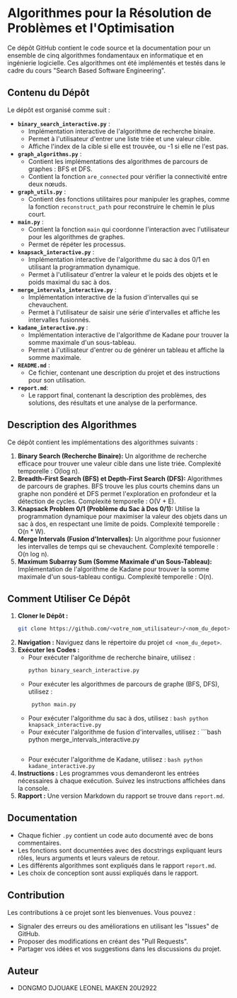 # Algorithmes pour la Résolution de Problèmes et l'Optimisation

Ce dépôt GitHub contient le code source et la documentation pour un ensemble de cinq algorithmes fondamentaux en informatique et en ingénierie logicielle. Ces algorithmes ont été implémentés et testés dans le cadre du cours "Search Based Software Engineering".

## Contenu du Dépôt

Le dépôt est organisé comme suit :

*   **`binary_search_interactive.py`** :
    *   Implémentation interactive de l'algorithme de recherche binaire.
    *   Permet à l'utilisateur d'entrer une liste triée et une valeur cible.
    *   Affiche l'index de la cible si elle est trouvée, ou -1 si elle ne l'est pas.
*   **`graph_algorithms.py`** :
    *   Contient les implémentations des algorithmes de parcours de graphes : BFS et DFS.
    *   Contient la fonction `are_connected` pour vérifier la connectivité entre deux nœuds.
*   **`graph_utils.py`** :
    *   Contient des fonctions utilitaires pour manipuler les graphes, comme la fonction `reconstruct_path` pour reconstruire le chemin le plus court.
*   **`main.py`** :
    *   Contient la fonction `main` qui coordonne l'interaction avec l'utilisateur pour les algorithmes de graphes.
    *  Permet de répéter les processus.
*  **`knapsack_interactive.py`** :
   *  Implémentation interactive de l'algorithme du sac à dos 0/1 en utilisant la programmation dynamique.
   *   Permet à l'utilisateur d'entrer la valeur et le poids des objets et le poids maximal du sac à dos.
* **`merge_intervals_interactive.py`** :
    * Implémentation interactive de la fusion d'intervalles qui se chevauchent.
    * Permet à l'utilisateur de saisir une série d'intervalles et affiche les intervalles fusionnés.
* **`kadane_interactive.py`** :
    * Implémentation interactive de l'algorithme de Kadane pour trouver la somme maximale d'un sous-tableau.
    * Permet à l'utilisateur d'entrer ou de générer un tableau et affiche la somme maximale.
*   **`README.md`** :
    *   Ce fichier, contenant une description du projet et des instructions pour son utilisation.
*   **`report.md`**:
      * Le rapport final, contenant la description des problèmes, des solutions, des résultats et une analyse de la performance.

## Description des Algorithmes

Ce dépôt contient les implémentations des algorithmes suivants :

1.  **Binary Search (Recherche Binaire):** Un algorithme de recherche efficace pour trouver une valeur cible dans une liste triée. Complexité temporelle : O(log n).
2.  **Breadth-First Search (BFS) et Depth-First Search (DFS):** Algorithmes de parcours de graphes. BFS trouve les plus courts chemins dans un graphe non pondéré et DFS permet l'exploration en profondeur et la détection de cycles. Complexité temporelle : O(V + E).
3.  **Knapsack Problem 0/1 (Problème du Sac à Dos 0/1):** Utilise la programmation dynamique pour maximiser la valeur des objets dans un sac à dos, en respectant une limite de poids. Complexité temporelle : O(n * W).
4.  **Merge Intervals (Fusion d'Intervalles):** Un algorithme pour fusionner les intervalles de temps qui se chevauchent. Complexité temporelle : O(n log n).
5.  **Maximum Subarray Sum (Somme Maximale d'un Sous-Tableau):** Implémentation de l'algorithme de Kadane pour trouver la somme maximale d'un sous-tableau contigu. Complexité temporelle : O(n).

## Comment Utiliser Ce Dépôt

1.  **Cloner le Dépôt :**
    ```bash
    git clone https://github.com/<votre_nom_utilisateur>/<nom_du_depot>.git
    ```
2.  **Navigation :** Naviguez dans le répertoire du projet `cd <nom_du_depot>`.
3.  **Exécuter les Codes :**
    *   Pour exécuter l'algorithme de recherche binaire, utilisez :
        ```bash
        python binary_search_interactive.py
        ```
    *  Pour exécuter les algorithmes de parcours de graphe (BFS, DFS), utilisez :
        ```bash
         python main.py
        ```
    *    Pour exécuter l'algorithme du sac à dos, utilisez :
        ```bash
        python knapsack_interactive.py
        ```
    *    Pour exécuter l'algorithme de fusion d'intervalles, utilisez :
        ```bash
        python merge_intervals_interactive.py
         ```
    *    Pour exécuter l'algorithme de Kadane, utilisez :
        ```bash
         python kadane_interactive.py
        ```
4.  **Instructions :** Les programmes vous demanderont les entrées nécessaires à chaque exécution. Suivez les instructions affichées dans la console.
5. **Rapport :** Une version Markdown du rapport se trouve dans `report.md`.

##  Documentation

*  Chaque fichier `.py` contient un code auto documenté avec de bons commentaires.
*   Les fonctions sont documentées avec des docstrings expliquant leurs rôles, leurs arguments et leurs valeurs de retour.
*   Les différents algorithmes sont expliqués dans le rapport `report.md`.
*   Les choix de conception sont aussi expliqués dans le rapport.

## Contribution

Les contributions à ce projet sont les bienvenues. Vous pouvez :

*   Signaler des erreurs ou des améliorations en utilisant les "Issues" de GitHub.
*   Proposer des modifications en créant des "Pull Requests".
*   Partager vos idées et vos suggestions dans les discussions du projet.

## Auteur

*   DONGMO DJOUAKE LEONEL MAKEN 20U2922
